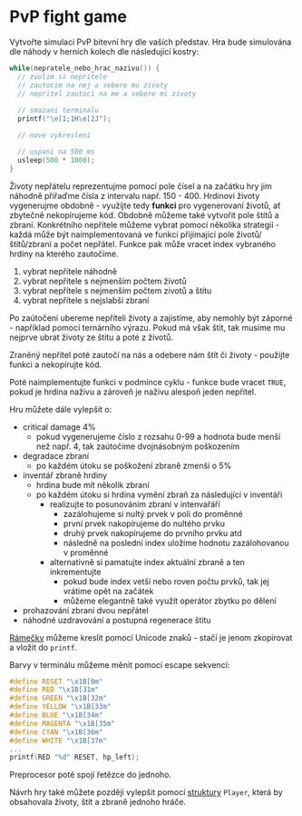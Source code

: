 # PvP fight game

Vytvořte simulaci PvP bitevní hry dle vaších představ.
Hra bude simulována dle náhody v herních kolech dle následující kostry:
```c
while(nepratele_nebo_hrac_nazivu()) {
  // zvolim si nepritele
  // zautocim na nej a sebere mu zivoty
  // nepritel zautoci na me a sebere mi zivoty
  
  // smazani terminalu
  printf("\e[1;1H\e[2J");

  // nove vykresleni

  // uspani na 500 ms
  usleep(500 * 1000);
}
```

Životy nepřátelu reprezentujme pomocí pole čísel a na začátku hry jim náhodně přiřaďme čísla z intervalu např. 150 - 400.
Hrdinovi životy vygenerujme obdobně - využíjte tedy **funkci** pro vygenerovaní životů, ať zbytečně nekopírujeme kód.
Obdobně můžeme také vytvořit pole štítů a zbraní.
Konkrétního nepřítele můžeme vybrat pomocí několika strategií - každá může být naimplementovaná ve funkci přijímající pole životů/štítů/zbraní a počet nepřátel.
Funkce pak může vracet index vybraného hrdiny na kterého zautočíme.
1. vybrat nepřítele náhodně
2. vybrat nepřítele s nejmenším počtem životů
3. vybrat nepřítele s nejmenším počtem zivotů a štítu
4. vybrat nepřítele s nejslabší zbraní

Po zaútočení ubereme nepříteli životy a zajistíme, aby nemohly být záporné - například pomocí ternárního výrazu.
Pokud má však štít, tak musíme mu nejprve ubrat životy ze štítu a poté z životů.

Zraněný nepřítel poté zautočí na nás a odebere nám štít či životy - použijte funkci a nekopírujte kód.

Poté naimplementujte funkci v podmínce cyklu - funkce bude vracet `TRUE`, pokud je hrdina naživu a zároveň je naživu alespoň jeden nepřítel.

Hru můžete dále vylepšit o:
- critical damage 4%
  - pokud vygenerujeme číslo z rozsahu 0-99 a hodnota bude menší než např. 4, tak zaútočíme dvojnásobným poškozením
- degradace zbraní
  - po každém útoku se poškožení zbraně zmenší o 5%
- inventář zbraně hrdiny
  - hrdina bude mít několik zbraní
  - po každém útoku si hrdina vymění zbraň za následující v inventáři
    - realizujte to posunováním zbraní v intenvařáří
      - zazálohujeme si nultý prvek v poli do proměnné
      - první prvek nakopírujeme do nultého prvku
      - druhý prvek nakopírujeme do prvního prvku atd
      - následně na poslední index uložíme hodnotu zazálohovanou v proměnné
    - alternativně si pamatujte index aktuální zbraně a ten inkrementujte
      - pokud bude index vetší nebo roven počtu prvků, tak jej vrátime opět na začátek
      - můžeme elegantně také využít operátor zbytku po dělení
- prohazování zbraní dvou nepřátel
- náhodné uzdravování a postupná regenerace štítu

[Rámečky](https://en.wikipedia.org/wiki/Box-drawing_character) můžeme kreslit pomocí Unicode znaků - stačí je jenom zkopírovat a vložit do `printf`.

Barvy v terminálu můžeme měnit pomocí escape sekvencí:
```c
#define RESET "\x1B[0m"
#define RED "\x1B[31m"
#define GREEN "\x1B[32m"
#define YELLOW "\x1B[33m"
#define BLUE "\x1B[34m"
#define MAGENTA "\x1B[35m"
#define CYAN "\x1B[36m"
#define WHITE "\x1B[37m"
...
printf(RED "%d" RESET, hp_left); 
```
Preprocesor poté spojí řetězce do jednoho.

Návrh hry také můžete později vylepšit pomocí [struktury](/c/struktury/vlastni_datove_typy.md) `Player`, která by obsahovala životy, štít a zbraně jednoho hráče.


<asciinema-player src="pvp.cast"></asciinema-player>
